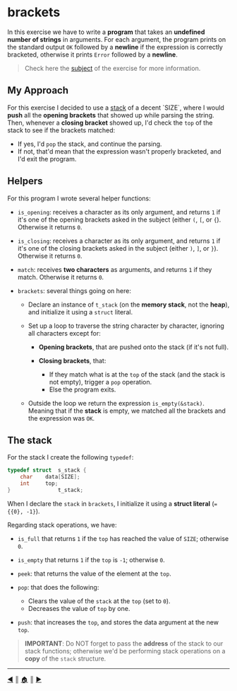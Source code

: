 # brackets
In this exercise we have to write a **program** that takes an **undefined number of strings** in arguments. For each argument, the program prints on the standard output `OK` followed by a **newline** if the expression is correctly bracketed, otherwise it prints `Error` followed by a **newline**.

> Check here the [subject](https://github.com/lifeBalance/c_exam/blob/main/05/brackets/subject.en.txt) of the exercise for more information.

## My Approach
For this exercise I decided to use a [stack](https://en.wikipedia.org/wiki/Stack_(abstract_data_type)) of a decent `SIZE`, where I would **push** all the **opening brackets** that showed up while parsing the string. Then, whenever a **closing bracket** showed up, I'd check the `top` of the stack to see if the brackets matched:

* If yes, I'd `pop` the stack, and continue the parsing.
* If not, that'd mean that the expression wasn't properly bracketed, and I'd exit the program.

## Helpers
For this program I wrote several helper functions:

* `is_opening`: receives a character as its only argument, and returns `1` if it's one of the opening brackets asked in the subject (either `(`, `[`, or `{`). Otherwise it returns `0`.

* `is_closing`: receives a character as its only argument, and returns `1` if it's one of the closing brackets asked in the subject (either `)`, `]`, or `}`). Otherwise it returns `0`.

* `match`: receives **two characters** as arguments, and returns `1` if they match. Otherwise it returns `0`.

* `brackets`: several things going on here:

    * Declare an instance of `t_stack` (on the **memory stack**, not the **heap**), and initialize it using a `struct` literal.
    * Set up a loop to traverse the string character by character, ignoring all characters except for:

        * **Opening brackets**, that are pushed onto the stack (if it's not full).
        * **Closing brackets**, that:
        
            * If they match what is at the `top` of the stack (and the stack is not empty), trigger a `pop` operation.
            * Else the program exits.

    * Outside the loop we return the expression `is_empty(&stack)`. Meaning that if the **stack** is empty, we matched all the brackets and the expression was `OK`.

## The stack
For the stack I create the following `typedef`:
```c
typedef struct	s_stack {
	char	data[SIZE];
	int		top;
}				t_stack;
```

When I declare the `stack` in `brackets`, I initialize it using a **struct literal** (`= {{0}, -1}`).

Regarding stack operations, we have:

* `is_full` that returns `1` if the `top` has reached the value of `SIZE`; otherwise `0`. 
* `is_empty` that returns `1` if the `top` is `-1`; otherwise `0`.
* `peek`: that returns the value of the element at the `top`.
* `pop`: that does the following:

    * Clears the value of the `stack` at the `top` (set to `0`).
    * Decreases the value of `top` by one.

* `push`: that increases the `top`, and stores the data argument at the new `top`.

> **IMPORTANT**: Do NOT forget to pass the **address** of the stack to our stack functions; otherwise we'd be performing stack operations on a **copy** of the `stack` structure.

---
[:arrow_backward:][back] ║ [:house:][home] ║ [:arrow_forward:][next]

<!-- navigation -->
[home]: ../../README.md
[back]: ../index.md
[next]: ./options.md